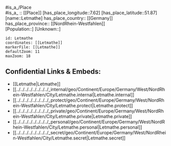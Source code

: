 ﻿---
location: [51.87,7.62] 
mapzoom: [7,12] 
mapmarker: city 
type: City
tags:
- geo/City


SpocWebEntityId: 31961
isDeleted: false
confidential: public

---
#is_a_/Place  
#is_a_ :: [[Place]] 
[has_place_longitude::7.62] 
[has_place_latitude::51.87] 
[name::Letmathe] 
has_place_country:: [[Germany]]  
has_place_province:: [[NordRhein-Westfahlen]]  
[Population::] 
[Unknown::] 


```leaflet
id: Letmathe
coordinates: [[Letmathe]] 
markerFile: [[Letmathe]] 
defaultZoom: 11 
maxZoom: 18
```


## Confidential Links & Embeds: 
- [[Letmathe|Letmathe]]  
- [[../../../../../../../../_internal/geo/Continent/Europe/Germany/West/NordRhein-Westfahlen/City/Letmathe.internal|Letmathe.internal]] 
- [[../../../../../../../../_protect/geo/Continent/Europe/Germany/West/NordRhein-Westfahlen/City/Letmathe.protect|Letmathe.protect]] 
- [[../../../../../../../../_private/geo/Continent/Europe/Germany/West/NordRhein-Westfahlen/City/Letmathe.private|Letmathe.private]] 
- [[../../../../../../../../_personal/geo/Continent/Europe/Germany/West/NordRhein-Westfahlen/City/Letmathe.personal|Letmathe.personal]] 
- [[../../../../../../../../_secret/geo/Continent/Europe/Germany/West/NordRhein-Westfahlen/City/Letmathe.secret|Letmathe.secret]] 
